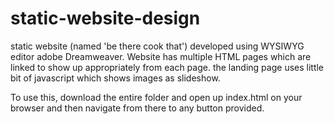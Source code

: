 # static-website-design

static website (named 'be there cook that') developed using WYSIWYG editor adobe Dreamweaver. Website has multiple 
HTML pages which are linked to show up appropriately from each page. the landing page uses little bit of javascript
which shows images as slideshow. 

To use this, download the entire folder and open up index.html on your browser and then navigate from there to any
button provided.
